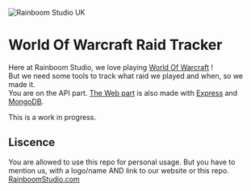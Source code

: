 ![Rainboom Studio UK](https://cdn.asthriona.com/Rainboom%20UK%20noBG.png)
# World Of Warcraft Raid Tracker
Here at Rainboom Studio, we love playing [World Of Warcraft](https://worldofwarcraft.com/en-gb/) !  
But we need some tools to track what raid we played and when, so we made it.  
You are on the API part. [The Web part](https://github.com/RainboomStudio/WOWRaidTrackerWeb) is also made with [Express](https://expressjs.com/) and [MongoDB](https://www.mongodb.com/).

This is a work in progress. 

## Liscence
You are allowed to use this repo for personal usage.
But you have to mention us, with a logo/name AND link to our website or this repo.  
[RainboomStudio.com](https://RainboomStudio.Com)